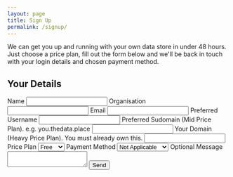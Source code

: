```yaml
---
layout: page
title: Sign Up
permalink: /signup/
---
```


We can get you up and running with your own data store in under 48 hours. Just choose a price plan, fill out the form below and we'll be back in touch with your login details and chosen payment method.

## Your Details

<form action="https://formspree.io/mistergough@gmail.com"
      method="POST">
    <label for="name">Name</label>
    <input type="text" name="name">
    <label for="organisation">Organisation</label>
    <input type="text" name="organisation">
    <label for="_replyto">Email</label>
    <input type="email" name="_replyto">
    <label for="username">Preferred Username</label>
    <input type="text" name="username">
        <label for="subdomain">Preferred Sudomain (Mid Price Plan). e.g. you.thedata.place</label>
    <input type="text" name="subdomain">
            <label for="domain">Your Domain (Heavy Price Plan). You must already own this.</label>
    <input type="text" name="subdomain">
    <label for="priceplan">Price Plan</label>
    <select name="priceplan">
  <option value="free">Free</option>
  <option value="basic">Basic</option>
  <option value="mid">Mid</option>
  <option value="heavy">Heavy</option>
</select>
    <label for="paymentmethod">Payment Method</label>
    <select name="paymentmethod">
  <option value="notapplicable">Not Applicable</option>
  <option value="cardmonthly">Card/Monthly</option>
  <option value="cardannual">Card/Annual</option>
  <option value="purchaseorder">Purchase Order</option>
</select>
    <label for="message">Optional Message</label>
    <textarea name="message"></textarea>
    <input class="button" type="submit" value="Send">
</form>